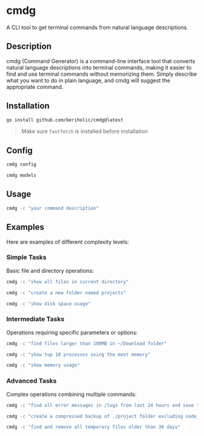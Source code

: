 # cmdg

A CLI tool to get terminal commands from natural language descriptions.

## Description

cmdg (Command Generator) is a command-line interface tool that converts natural language descriptions into terminal commands, making it easier to find and use terminal commands without memorizing them. Simply describe what you want to do in plain language, and cmdg will suggest the appropriate command.

## Installation

```bash
go install github.com/beriholic/cmdg@latest
```
> Make sure `fastfetch` is installed before installation

## Config

```bash
cmdg config
```

```bash
cmdg models
```

## Usage

```bash
cmdg -c "your command description"
```

## Examples

Here are examples of different complexity levels:

### Simple Tasks
Basic file and directory operations:
```bash
cmdg -c "show all files in current directory"

cmdg -c "create a new folder named projects"

cmdg -c "show disk space usage"
```

### Intermediate Tasks
Operations requiring specific parameters or options:
```bash
cmdg -c "find files larger than 100MB in ~/Download folder"

cmdg -c "show top 10 processes using the most memory"

cmdg -c "show memory usage"
```

### Advanced Tasks
Complex operations combining multiple commands:
```bash
cmdg -c "find all error messages in /logs from last 24 hours and save to errors.txt"

cmdg -c "create a compressed backup of ./project folder excluding node_modules"

cmdg -c "find and remove all temporary files older than 30 days"
```
